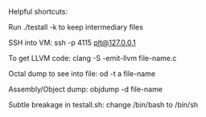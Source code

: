 Helpful shortcuts:

Run ./testall -k to keep intermediary files

SSH into VM: ssh -p 4115 plt@127.0.0.1

To get LLVM code: clang -S -emit-llvm file-name.c

Octal dump to see into file: od -t a file-name

Assembly/Object dump: objdump -d file-name

Subtle breakage in testall.sh: change /bin/bash to /bin/sh
